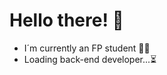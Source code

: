 <h1>Hello there! 👋</h1>
<ul>
  <li>I´m currently an FP student 👨‍💻</li>
  <li>Loading back-end developer...⏳</li>
</ul>
